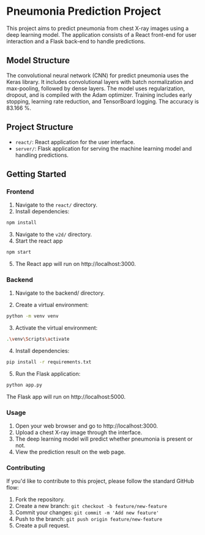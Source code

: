 # Pneumonia Prediction Project

This project aims to predict pneumonia from chest X-ray images using a deep learning model. The application consists of a React front-end for user interaction and a Flask back-end to handle predictions.
## Model Structure
The  convolutional neural network (CNN) for predict pneumonia uses the Keras library. It includes convolutional layers with batch normalization and max-pooling, followed by dense layers. The model uses regularization, dropout, and is compiled with the Adam optimizer. Training includes early stopping, learning rate reduction, and TensorBoard logging. The accuracy is 83.166 %.

## Project Structure

- `react/`: React application for the user interface.
- `server/`: Flask application for serving the machine learning model and handling predictions.

## Getting Started

### Frontend

1. Navigate to the `react/` directory.
2. Install dependencies:
```bash
npm install
```
3. Navigate to the `v2d/` directory.
4. Start the react app
```bash
npm start
```
5. The React app will run on http://localhost:3000.

### Backend
1. Navigate to the backend/ directory.

2. Create a virtual environment:
```bash
python -m venv venv
```
3. Activate the virtual environment:
```bash
.\venv\Scripts\activate
```
4. Install dependencies:
```bash
pip install -r requirements.txt

```
5. Run the Flask application:
```bash
python app.py
```
The Flask app will run on http://localhost:5000.

### Usage
1. Open your web browser and go to http://localhost:3000.
2. Upload a chest X-ray image through the interface.
3. The deep learning model will predict whether pneumonia is present or not.
4. View the prediction result on the web page.

### Contributing
If you'd like to contribute to this project, please follow the standard GitHub flow:
1. Fork the repository.
2. Create a new branch: ```git checkout -b feature/new-feature```
3. Commit your changes: ```git commit -m 'Add new feature'```
4. Push to the branch: ```git push origin feature/new-feature```
5. Create a pull request.